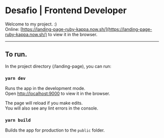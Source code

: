 # Desafio | Frontend Developer

Welcome to my project. :) <br />
Online: [https://landing-page-ruby-kappa.now.sh/](https://landing-page-ruby-kappa.now.sh/) to view it in the browser.

---

## To run.

In the project directory (/landing-page), you can run:

### `yarn dev`

Runs the app in the development mode.<br />
Open [http://localhost:9000](http://localhost:9000) to view it in the browser.

The page will reload if you make edits.<br />
You will also see any lint errors in the console.

### `yarn build`

Builds the app for production to the `public` folder.<br />

